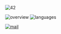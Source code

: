 ![42](https://badge42.vercel.app/api/v2/cl3vp66tw002509l1p3inopdr/stats?cursusId=21&coalitionId=45)

<!-- ![overview](https://github.com/loaki/github_stats/blob/master/generated/overview.svg#gh-dark-mode-only)-->
![overview](https://github-readme-stats.vercel.app/api/?username=loaki&theme=dracula&bg_color=0d1117&border_color=42464b&title_color=58a6ff)
![languages](https://github-readme-stats.vercel.app/api/top-langs/?username=loaki&theme=dracula&hide=tcl&layout=compact&langs_count=10&bg_color=0d1117&border_color=42464b&title_color=58a6ff)

[![mail](https://img.shields.io/badge/mail-loaki.dev%40gmail.com-21262d?LabelColor=363b42&style=for-the-badge&logo=gmail)](mailto:loaki.dev@gmail.com)
